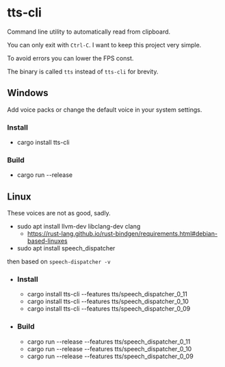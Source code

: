 # tts-cli

Command line utility to automatically read from clipboard.

You can only exit with `Ctrl-C`. I want to keep this project very simple.

To avoid errors you can lower the FPS const.

The binary is called `tts` instead of `tts-cli` for brevity.

## Windows
Add voice packs or change the default voice in your system settings.
### Install
- cargo install tts-cli

### Build
- cargo run --release

## Linux
These voices are not as good, sadly.
- sudo apt install llvm-dev libclang-dev clang
  - https://rust-lang.github.io/rust-bindgen/requirements.html#debian-based-linuxes
- sudo apt install speech_dispatcher

then based on `speech-dispatcher -v`
- ### Install
    - cargo install tts-cli --features tts/speech_dispatcher_0_11
    - cargo install tts-cli --features tts/speech_dispatcher_0_10
    - cargo install tts-cli --features tts/speech_dispatcher_0_09
- ### Build
    - cargo run --release --features tts/speech_dispatcher_0_11
    - cargo run --release --features tts/speech_dispatcher_0_10
    - cargo run --release --features tts/speech_dispatcher_0_09
